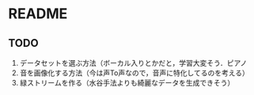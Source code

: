 # README

## TODO

1. データセットを選ぶ方法（ボーカル入りとかだと，学習大変そう．ピアノ
2. 音を画像化する方法（今は声To声なので，音声に特化してるのを考える）
3. 緑ストリームを作る（水谷手法よりも綺麗なデータを生成できそう）

